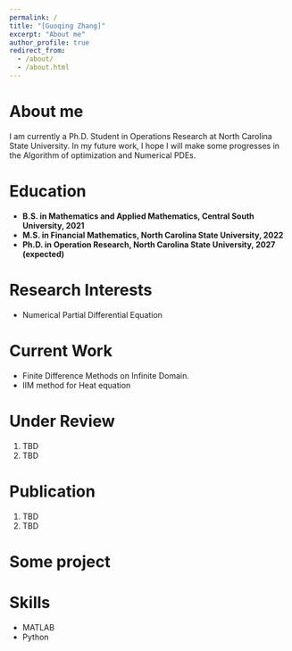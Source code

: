 ```yaml
---
permalink: /
title: "[Guoqing Zhang]"
excerpt: "About me"
author_profile: true
redirect_from: 
  - /about/
  - /about.html
---
```


About me
=====
I am currently a Ph.D. Student in Operations Research at North Carolina State University. In my future work, I hope I will make some progresses in the Algorithm of optimization and Numerical PDEs.

Education
=====
* **B.S. in Mathematics and Applied Mathematics, Central South University, 2021**
* **M.S. in Financial Mathematics, North Carolina State University, 2022**
* **Ph.D. in Operation Research, North Carolina State University, 2027 (expected)**
  


Research Interests
======
* Numerical Partial Differential Equation

Current Work
======
* Finite Difference Methods on Infinite Domain.
* IIM method for Heat equation


Under Review
======
1. TBD
1. TBD

Publication
=====
1. TBD
1. TBD

Some project
=====

Skills
=====
* MATLAB
* Python
